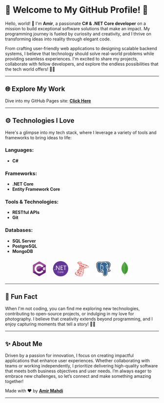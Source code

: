 # 🌟 Welcome to My GitHub Profile! 🌟

Hello, world! 👋 I'm **Amir**, a passionate **C# & .NET Core developer** on a mission to build exceptional software solutions that make an impact. My programming journey is fueled by curiosity and creativity, and I thrive on transforming ideas into reality through elegant code.

From crafting user-friendly web applications to designing scalable backend systems, I believe that technology should solve real-world problems while providing seamless experiences. I'm excited to share my projects, collaborate with fellow developers, and explore the endless possibilities that the tech world offers! 🚀✨

---

## 🌐 Explore My Work

Dive into my GitHub Pages site: [**Click Here**](https://amirmahdiaminiyazdi.github.io/AmirmahdiAminiYazdi/)

---

## ⚙️ Technologies I Love

Here's a glimpse into my tech stack, where I leverage a variety of tools and frameworks to bring ideas to life:

### Languages:
- **C#**
  
### Frameworks:
- **.NET Core**
- **Entity Framework Core**


### Tools & Technologies:
- **RESTful APIs**
- **Git**

### Databases:
- **SQL Server**
- **PostgreSQL**
- **MongoDB**

<div style="display: flex; flex-wrap: wrap; justify-content: center;">
    <img src="https://raw.githubusercontent.com/devicons/devicon/master/icons/csharp/csharp-original.svg" alt="C# Logo" width="50" height="50" style="margin: 10px;" />
    <img src="https://raw.githubusercontent.com/devicons/devicon/master/icons/dotnetcore/dotnetcore-original.svg" alt=".NET Core Logo" width="50" height="50" style="margin: 10px;" />
    <img src="https://raw.githubusercontent.com/devicons/devicon/master/icons/microsoftsqlserver/microsoftsqlserver-plain.svg" alt="SQL Server Logo" width="50" height="50" style="margin: 10px;" />
    <img src="https://raw.githubusercontent.com/devicons/devicon/master/icons/postgresql/postgresql-original.svg" alt="PostgreSQL Logo" width="50" height="50" style="margin: 10px;" />
    <img src="https://raw.githubusercontent.com/devicons/devicon/master/icons/mongodb/mongodb-original.svg" alt="MongoDB Logo" width="50" height="50" style="margin: 10px;" />
</div>

---

## 🎨 Fun Fact

When I'm not coding, you can find me exploring new technologies, contributing to open-source projects, or indulging in my love for photography. I believe that creativity extends beyond programming, and I enjoy capturing moments that tell a story! 📸✨

---

## ✨ About Me

Driven by a passion for innovation, I focus on creating impactful applications that enhance user experiences. Whether collaborating with teams or working independently, I prioritize delivering high-quality software that meets both business objectives and user needs. I’m always eager to embrace new challenges, so let’s connect and make something amazing together!

Made with ❤️ by [**Amir Mahdi**](https://github.com/AmirmahdiAminiYazdi)

---
